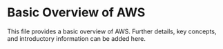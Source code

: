# Basic Overview of AWS

This file provides a basic overview of AWS.
Further details, key concepts, and introductory information can be added here.
